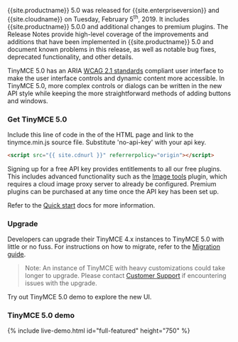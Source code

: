 
{{site.productname}} 5.0 was released for {{site.enterpriseversion}} and {{site.cloudname}} on Tuesday, February 5<sup>th</sup>, 2019. It includes {{site.productname}} 5.0.0 and additional changes to premium plugins. The Release Notes provide high-level coverage of the improvements and additions that have been implemented in {{site.productname}} 5.0 and document known problems in this release, as well as notable bug fixes, deprecated functionality, and other details.

TinyMCE 5.0 has an ARIA [WCAG 2.1 standards](https://www.w3.org/WAI/standards-guidelines/wcag/) compliant user interface to make the user interface controls and dynamic content more accessible. In TinyMCE 5.0, more complex controls or dialogs can be written in the new API style while keeping the more straightforward methods of adding buttons and windows.

### Get TinyMCE 5.0

Include this line of code in the <head> of the HTML page and link to the tinymce.min.js source file. Substitute 'no-api-key' with your api key.

```html
<script src="{{ site.cdnurl }}" referrerpolicy="origin"></script>
```

Signing up for a free API key provides entitlements to all our free plugins. This includes advanced functionality such as the [Image tools]({{site.baseurl}}/plugins/opensource/imagetools/) plugin, which requires a cloud image proxy server to already be configured. Premium plugins can be purchased at any time once the API key has been set up.

Refer to the [Quick start]({{site.baseurl}}/quick-start) docs for more information.

### Upgrade

Developers can upgrade their TinyMCE 4.x instances to TinyMCE 5.0 with little or no fuss. For instructions on how to migrate, refer to the [Migration guide]({{site.baseurl}}/migration-from-4x/).

> Note:  An instance of TinyMCE with heavy customizations could take longer to upgrade. Please contact [Customer Support](https://support.tiny.cloud) if encountering issues with the upgrade.

Try out TinyMCE 5.0 demo to explore the new UI.

### TinyMCE 5.0 demo

{% include live-demo.html id="full-featured" height="750" %}

